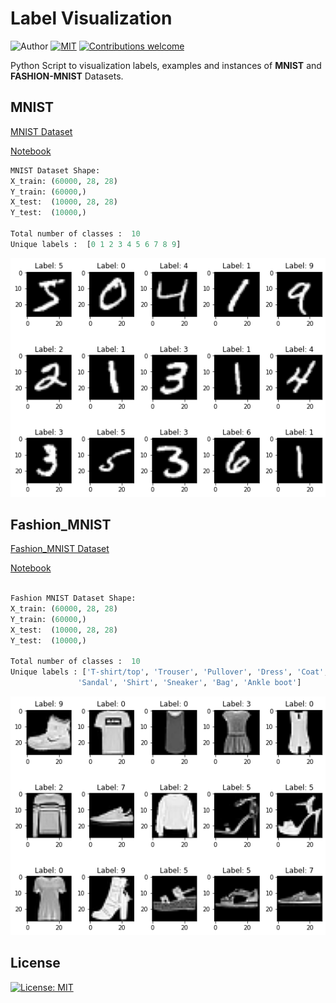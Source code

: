 # Label Visualization

![Author](https://img.shields.io/badge/author-aaneloy-blue)
[![MIT](https://img.shields.io/badge/license-MIT-5eba00.svg)](https://github.com/aaneloy/Label-Visualization/main/LICENSE.txt)
[![Contributions welcome](https://img.shields.io/badge/contributions-welcome-brightgreen.svg?style=flat)](https://github.com/aaneloy/Label-Visualization)


Python Script to visualization labels, examples and instances of **MNIST** and **FASHION-MNIST** Datasets.


## MNIST

[MNIST Dataset](https://www.tensorflow.org/datasets/catalog/mnist)

[Notebook](https://github.com/aaneloy/Label-Visualization/blob/main/Notebooks/FASHION_MNIST.ipynb) 

```python
MNIST Dataset Shape:
X_train: (60000, 28, 28)
Y_train: (60000,)
X_test:  (10000, 28, 28)
Y_test:  (10000,)

Total number of classes :  10
Unique labels :  [0 1 2 3 4 5 6 7 8 9]

```

![MNIST](https://github.com/aaneloy/Label-Visualization/blob/main/MNIST.png?raw=true)

## Fashion_MNIST

[Fashion_MNIST Dataset](https://www.tensorflow.org/datasets/catalog/fashion_mnist)

[Notebook](https://github.com/aaneloy/Label-Visualization/blob/main/Notebooks/MNIST.ipynb)

```python

Fashion MNIST Dataset Shape:
X_train: (60000, 28, 28)
Y_train: (60000,)
X_test:  (10000, 28, 28)
Y_test:  (10000,)

Total number of classes :  10
Unique labels : ['T-shirt/top', 'Trouser', 'Pullover', 'Dress', 'Coat',
               'Sandal', 'Shirt', 'Sneaker', 'Bag', 'Ankle boot']

```

![Fashion_MNIST](https://github.com/aaneloy/Label-Visualization/blob/main/Fashion_MNIST.png?raw=true)


## License
[![License: MIT](https://img.shields.io/badge/License-MIT-yellow.svg)](https://opensource.org/licenses/MIT)


